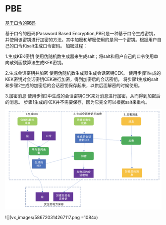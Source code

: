 # PBE
[基于口令的密码](https://cloud.tencent.com/developer/article/1657442)

基于口令的密码(Password Based Encryption,PBE)是一种基于口令生成密钥，并使用该密钥进行加密的方法。其中加密和解密使用的是同一个密钥。根据用户自己的口令和salt生成口令密码。
加密过程：

1.生成KEK密钥
使用伪随机数生成器来生成salt；将salt和用户自己的口令使用单向散列函数算法生成KEK密钥。

2.生成会话密钥并加密
使用伪随机数生成器生成会话密钥CEK。
使用步骤1生成的KEK密钥对会话密钥CEK进行加密，得到加密后的会话密钥。
将步骤1生成的salt和步骤2生成的加密后的会话密钥保存起来，以供后面解密的时候使用。

3.加密消息
使用步骤2中生成的会话密钥CEK来对消息进行加密，从而得到加密后的消息。
步骤1生成的KEK并不需要保存，因为它完全可以根据salt来重构。

![](vx_images/519585713246951.png)



![](vx_images/586720314267117.png =1084x)